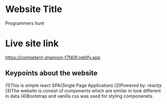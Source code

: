 # Website Title
Programmers hunt
# Live site link
https://competent-shannon-f7f40f.netlify.app

## Keypoints about the website
(1)This is simple react SPA(Single Page Application)
(2)Powered by: reactjs
(3)The website is consist of components which are similar in look different in data
(4)Bootstrap and vanilla css was used for styling componenets.


